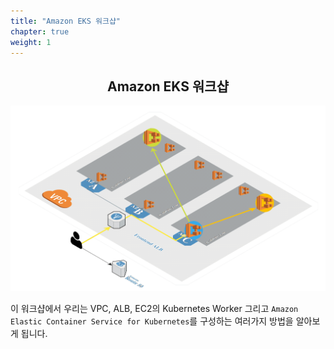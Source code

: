 ```yaml
---
title: "Amazon EKS 워크샵"
chapter: true
weight: 1
---
```


<div style="text-align: center"><h2>Amazon EKS 워크샵</h2></div>

![EKS](images/3-service-animated.gif)

이 워크샵에서 우리는 VPC, ALB, EC2의 Kubernetes Worker
그리고 `Amazon Elastic Container Service for Kubernetes`를 구성하는 여러가지 방법을 알아보게 됩니다.
